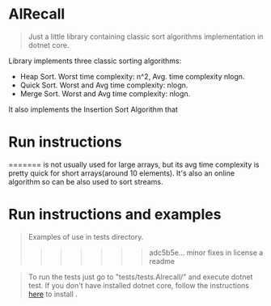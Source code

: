 

# AlRecall  

>Just a little library containing classic sort algorithms implementation 
>in dotnet core.


Library  implements three classic sorting algorithms:
* Heap Sort.  Worst time complexity: n^2, Avg. time complexity nlogn.
* Quick Sort. Worst and Avg time complexity: nlogn.
* Merge Sort. Worst and Avg time complexity: nlogn.

It also implements the Insertion Sort Algorithm that 
# Run instructions 
=======
is not usually used for large arrays, but its avg time complexity is pretty quick for short
arrays(around 10 elements). It's also an online algorithm so can be also used 
to sort streams.

# Run instructions and examples

>Examples of use in tests directory.
>>>>>>> adc5b5e... minor fixes in license a readme

>To run the tests just go to "tests/tests.Alrecall/" and execute 
dotnet test. 
>If you don't have installed dotnet core, follow the instructions [here](https://www.microsoft.com/net/core) to install .

